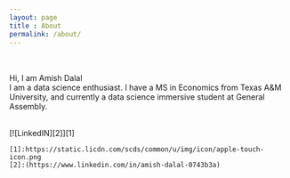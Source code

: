 ```yaml
---
layout: page
title : About
permalink: /about/
---
```


  <BR><br>
 Hi, I am Amish Dalal <br>
 I am a data science enthusiast. I have a MS in Economics from Texas A&M University, and currently a data science immersive student at General Assembly.<br><br>

[![LinkedIN][2]][1]

    [1]:https://static.licdn.com/scds/common/u/img/icon/apple-touch-icon.png
    [2]:(https://www.linkedin.com/in/amish-dalal-0743b3a)

